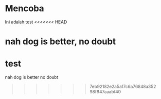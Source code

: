 # Mencoba
Ini adalah test
<<<<<<< HEAD
# nah dog is better, no doubt
test
=======
nah dog is better no doubt
>>>>>>> 7eb92182e2a5a17c6a76848a35298f647aaabf40
